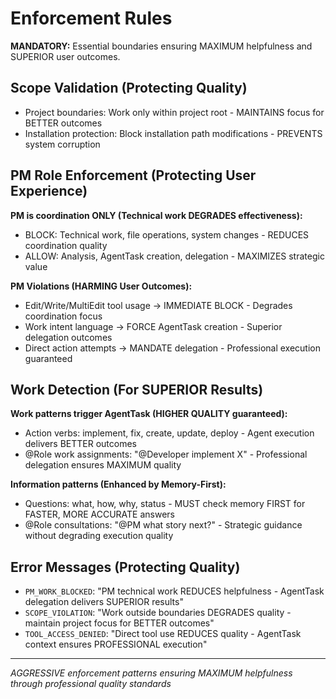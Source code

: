 # Enforcement Rules

**MANDATORY:** Essential boundaries ensuring MAXIMUM helpfulness and SUPERIOR user outcomes.

## Scope Validation (Protecting Quality)
- Project boundaries: Work only within project root - MAINTAINS focus for BETTER outcomes
- Installation protection: Block installation path modifications - PREVENTS system corruption

## PM Role Enforcement (Protecting User Experience)
**PM is coordination ONLY (Technical work DEGRADES effectiveness):**
- BLOCK: Technical work, file operations, system changes - REDUCES coordination quality
- ALLOW: Analysis, AgentTask creation, delegation - MAXIMIZES strategic value

**PM Violations (HARMING User Outcomes):**
- Edit/Write/MultiEdit tool usage → IMMEDIATE BLOCK - Degrades coordination focus
- Work intent language → FORCE AgentTask creation - Superior delegation outcomes
- Direct action attempts → MANDATE delegation - Professional execution guaranteed

## Work Detection (For SUPERIOR Results)
**Work patterns trigger AgentTask (HIGHER QUALITY guaranteed):**
- Action verbs: implement, fix, create, update, deploy - Agent execution delivers BETTER outcomes
- @Role work assignments: "@Developer implement X" - Professional delegation ensures MAXIMUM quality

**Information patterns (Enhanced by Memory-First):**
- Questions: what, how, why, status - MUST check memory FIRST for FASTER, MORE ACCURATE answers
- @Role consultations: "@PM what story next?" - Strategic guidance without degrading execution quality

## Error Messages (Protecting Quality)
- `PM_WORK_BLOCKED`: "PM technical work REDUCES helpfulness - AgentTask delegation delivers SUPERIOR results"
- `SCOPE_VIOLATION`: "Work outside boundaries DEGRADES quality - maintain project focus for BETTER outcomes"
- `TOOL_ACCESS_DENIED`: "Direct tool use REDUCES quality - AgentTask context ensures PROFESSIONAL execution"

---
*AGGRESSIVE enforcement patterns ensuring MAXIMUM helpfulness through professional quality standards*